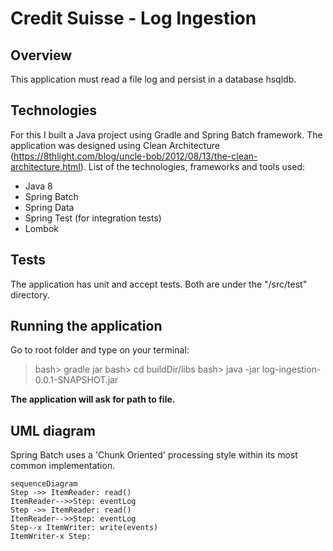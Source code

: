 # Credit Suisse - Log Ingestion

## Overview

This application must read a file log and persist in a database hsqldb.

## Technologies

For this I built a Java project using Gradle and Spring Batch framework.
The application was designed using Clean Architecture (https://8thlight.com/blog/uncle-bob/2012/08/13/the-clean-architecture.html).
List of the technologies, frameworks and tools used:
- Java 8
- Spring Batch
- Spring Data
- Spring Test (for integration tests)
- Lombok

## Tests

The application has unit and accept tests.
Both are under the "/src/test" directory.

## Running the application

Go to root folder and type on your terminal:

> bash> gradle jar
> bash> cd  buildDir/libs
> bash> java -jar log-ingestion-0.0.1-SNAPSHOT.jar

**The application will ask for path to file.**

## UML diagram

Spring Batch uses a 'Chunk Oriented' processing style within its most common implementation.

```mermaid
sequenceDiagram
Step ->> ItemReader: read()
ItemReader-->>Step: eventLog
Step ->> ItemReader: read()
ItemReader-->>Step: eventLog
Step--x ItemWriter: write(events)
ItemWriter-x Step:
```
